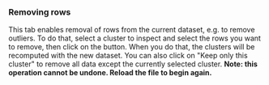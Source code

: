 ### Removing rows

This tab enables removal of rows from the current dataset, e.g. to remove outliers. To do that, select a cluster to inspect and select the rows you want to remove, then click on the button. When you do that, the clusters will be recomputed with the new dataset. You can also click on "Keep only this cluster" to remove all data except the currently selected cluster.  **Note: this operation cannot be undone. Reload the file to begin again.**
